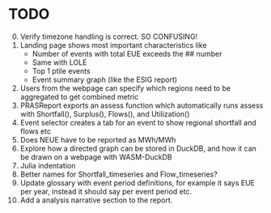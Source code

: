 # TODO
0. Verify timezone handling is correct. SO CONFUSING!
1. Landing page shows most important characteristics like 
    - Number of events with total EUE exceeds the ## number
    - Same with LOLE
    - Top 1 ptile events
    - Event summary graph (like the ESIG report)
2. Users from the webpage can specify which regions need to be aggregated to get combined metric
3. PRASReport exports an assess function which automatically runs assess with Shortfall(), Surplus(), Flows(), and Utilization()
4. Event selector creates a tab for an event to show regional shortfall and flows etc
5. Does NEUE have to be reported as MWh/MWh
6. Explore how a directed graph can be stored in DuckDB, and how it can be drawn on a webpage with WASM-DuckDB
7. Julia indentation
8. Better names for Shortfall_timeseries and Flow_timeseries?
9. Update glossary with event period definitions, for example it says EUE per year, instead it should say per event period etc.
10. Add a analysis narrative section to the report.
